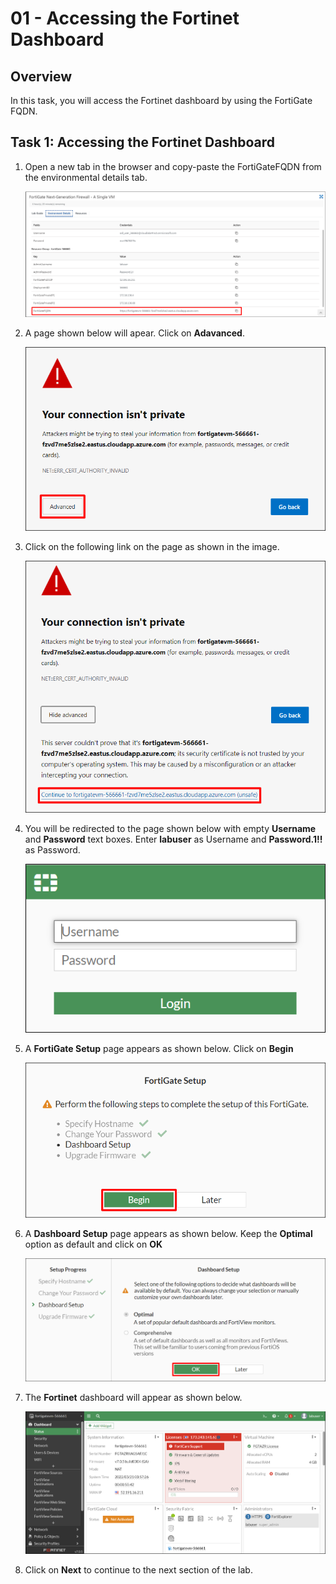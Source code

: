 # 01 - Accessing the Fortinet Dashboard 

## Overview 

In this task, you will access the Fortinet dashboard by using the FortiGate FQDN.

## Task 1: Accessing the Fortinet Dashboard 

 1. Open a new tab in the browser and copy-paste the FortiGateFQDN from the environmental details tab.
 
     ![](../images/image_700.png)
     
 2. A page shown below will apear. Click on **Adavanced**.

     ![](../images/image_701.png)
     
 3. Click on the following link on the page as shown in the image. 

     ![](../images/image_702.png)
     
 4. You will be redirected to the page shown below with empty **Username** and **Password** text boxes. Enter **labuser** as Username and **Password.1!!** as Password.

     ![](../images/image_703.png)
     
 5. A **FortiGate Setup** page appears as shown below. Click on **Begin**

     ![](../images/image_705.png)
     
 6. A **Dashboard Setup** page appears as shown below. Keep the **Optimal** option as default and click on **OK**

     ![](../images/image_706.png)

 7. The **Fortinet** dashboard will appear as shown below.

     ![](../images/image_708.png)
     
 8. Click on **Next** to continue to the next section of the lab.
     

